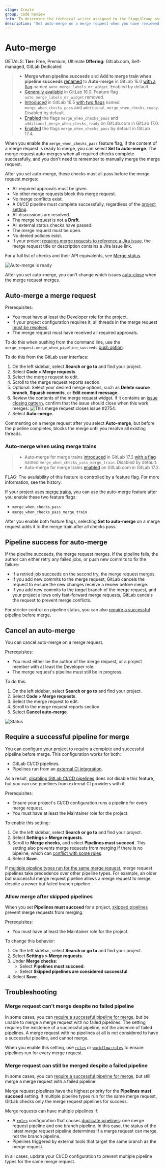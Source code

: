 ```yaml
---
stage: Create
group: Code Review
info: To determine the technical writer assigned to the Stage/Group associated with this page, see https://handbook.gitlab.com/handbook/product/ux/technical-writing/#assignments
description: "Set auto-merge on a merge request when you have reviewed its content, so it can merge without intervention when all merge checks pass."
---
```


# Auto-merge

DETAILS:
**Tier:** Free, Premium, Ultimate
**Offering:** GitLab.com, Self-managed, GitLab Dedicated

> - **Merge when pipeline succeeds** and **Add to merge train when pipeline succeeds** [renamed](https://gitlab.com/gitlab-org/gitlab/-/issues/409530) to **Auto-merge** in GitLab 16.0 [with a flag](../../../administration/feature_flags.md) named `auto_merge_labels_mr_widget`. Enabled by default.
> - [Generally available](https://gitlab.com/gitlab-org/gitlab/-/merge_requests/120922) in GitLab 16.0. Feature flag `auto_merge_labels_mr_widget` removed.
> - [Introduced](https://gitlab.com/groups/gitlab-org/-/epics/10874) in GitLab 16.5 [with two flags](../../../administration/feature_flags.md) named `merge_when_checks_pass` and `additional_merge_when_checks_ready`. Disabled by default.
> - [Enabled](https://gitlab.com/gitlab-org/gitlab/-/issues/412995) the flags `merge_when_checks_pass` and `additional_merge_when_checks_ready` on GitLab.com in GitLab 17.0.
> - [Enabled](https://gitlab.com/gitlab-org/gitlab/-/issues/412995) the flags `merge_when_checks_pass` by default in GitLab 17.4.

When you enable the `merge_when_checks_pass` feature flag, if the content of a merge request is ready to merge,
you can select **Set to auto-merge**. The merge request auto-merges when all required checks complete successfully, and you don't need to remember to manually merge the merge request.

After you set auto-merge, these checks must all pass before the merge request merges:

- All required approvals must be given.
- No other merge requests block this merge request.
- No merge conflicts exist.
- A CI/CD pipeline must complete successfully, regardless of the [project setting](#require-a-successful-pipeline-for-merge).
- All discussions are resolved.
- The merge request is not a **Draft**.
- All external status checks have passed.
- The merge request must be open.
- No denied policies exist.
- If your project
  [requires merge requests to reference a Jira issue](../../../integration/jira/issues.md#require-associated-jira-issue-for-merge-requests-to-be-merged),
  the merge request title or description contains a Jira issue link.

For a full list of checks and their API equivalents, see
[Merge status](../../../api/merge_requests.md#merge-status).

![Auto-merge is ready](img/auto_merge_ready_v16_0.png)

After you set auto-merge, you can't change which issues [auto-close](../issues/managing_issues.md#closing-issues-automatically)
when the merge request merges.

## Auto-merge a merge request

Prerequisites:

- You must have at least the Developer role for the project.
- If your project configuration requires it, all threads in the
  merge request [must be resolved](index.md#resolve-a-thread).
- The merge request must have received all required approvals.

To do this when pushing from the command line, use the `merge_request.merge_when_pipeline_succeeds`
[push option](../../../topics/git/commit.md#push-options).

To do this from the GitLab user interface:

1. On the left sidebar, select **Search or go to** and find your project.
1. Select **Code > Merge requests**.
1. Select the merge request to edit.
1. Scroll to the merge request reports section.
1. Optional. Select your desired merge options, such as **Delete source branch**,
   **Squash commits**, or **Edit commit message**.
1. Review the contents of the merge request widget. If it contains an
   [issue closing pattern](../issues/managing_issues.md#closing-issues-automatically), confirm
   that the issue should close when this work merges:
   ![This merge request closes issue #2754.](img/closing_pattern_v17_4.png)
1. Select **Auto-merge**.

Commenting on a merge request after you select **Auto-merge**,
but before the pipeline completes, blocks the merge until you
resolve all existing threads.

### Auto-merge when using merge trains

> - Auto-merge for merge trains [introduced](https://gitlab.com/groups/gitlab-org/-/epics/10874) in GitLab 17.2 [with a flag](../../../administration/feature_flags.md) named `merge_when_checks_pass_merge_train`. Disabled by default.
> - Auto-merge for merge trains [enabled](https://gitlab.com/gitlab-org/gitlab/-/issues/470667) on GitLab.com in GitLab 17.2.

FLAG:
The availability of this feature is controlled by a feature flag.
For more information, see the history.

If your project uses [merge trains](../../../ci/pipelines/merge_trains.md), you can
use the auto-merge feature after you enable these two feature flags:

- `merge_when_checks_pass`
- `merge_when_checks_pass_merge_train`

After you enable both feature flags, selecting **Set to auto-merge** on a merge request
adds it to the merge train after all checks pass.

## Pipeline success for auto-merge

If the pipeline succeeds, the merge request merges. If the pipeline fails, the author
can either retry any failed jobs, or push new commits to fix the failure:

- If a retried job succeeds on the second try, the merge request merges.
- If you add new commits to the merge request, GitLab cancels the request
  to ensure the new changes receive a review before merge.
- If you add new commits to the _target_ branch of the merge request, and your project
  allows only fast-forward merge requests, GitLab cancels the request to prevent merge conflicts.

For stricter control on pipeline status, you can also
[require a successful pipeline](#require-a-successful-pipeline-for-merge) before merge.

## Cancel an auto-merge

You can cancel auto-merge on a merge request.

Prerequisites:

- You must either be the author of the merge request, or a project member with
  at least the Developer role.
- The merge request's pipeline must still be in progress.

To do this:

1. On the left sidebar, select **Search or go to** and find your project.
1. Select **Code > Merge requests**.
1. Select the merge request to edit.
1. Scroll to the merge request reports section.
1. Select **Cancel auto-merge**.

![Status](img/cancel-mwps_v15_4.png)

## Require a successful pipeline for merge

You can configure your project to require a complete and successful pipeline before
merge. This configuration works for both:

- GitLab CI/CD pipelines.
- Pipelines run from an [external CI integration](../integrations/index.md#available-integrations).

As a result, [disabling GitLab CI/CD pipelines](../../../ci/pipelines/settings.md#disable-gitlab-cicd-pipelines)
does not disable this feature, but you can use pipelines from external
CI providers with it.

Prerequisites:

- Ensure your project's CI/CD configuration runs a pipeline for every merge request.
- You must have at least the Maintainer role for the project.

To enable this setting:

1. On the left sidebar, select **Search or go to** and find your project.
1. Select **Settings > Merge requests**.
1. Scroll to **Merge checks**, and select **Pipelines must succeed**.
   This setting also prevents merge requests from merging if there is no pipeline,
   which can [conflict with some rules](#merge-request-cant-merge-despite-no-failed-pipeline).
1. Select **Save**.

If [multiple pipeline types run for the same merge request](#merge-request-can-still-be-merged-despite-a-failed-pipeline),
merge request pipelines take precedence over other pipeline types. For example,
an older but successful merge request pipeline allows a merge request to merge,
despite a newer but failed branch pipeline.

### Allow merge after skipped pipelines

When you set **Pipelines must succeed** for a project,
[skipped pipelines](../../../ci/pipelines/index.md#skip-a-pipeline) prevent
merge requests from merging.

Prerequisites:

- You must have at least the Maintainer role for the project.

To change this behavior:

1. On the left sidebar, select **Search or go to** and find your project.
1. Select **Settings > Merge requests**.
1. Under **Merge checks**:
   - Select **Pipelines must succeed**.
   - Select **Skipped pipelines are considered successful**.
1. Select **Save**.

## Troubleshooting

### Merge request can't merge despite no failed pipeline

In some cases, you can [require a successful pipeline for merge](#require-a-successful-pipeline-for-merge),
but be unable to merge a merge request with no failed pipelines. The setting requires
the existence of a successful pipeline, not the absence of failed pipelines. A merge request
with no pipelines at all is not considered to have a successful pipeline, and cannot merge.

When you enable this setting, use [`rules`](../../../ci/yaml/index.md#rules)
or [`workflow:rules`](../../../ci/yaml/index.md#workflowrules) to ensure pipelines
run for every merge request.

### Merge request can still be merged despite a failed pipeline

In some cases, you can [require a successful pipeline for merge](#require-a-successful-pipeline-for-merge),
but still merge a merge request with a failed pipeline.

Merge request pipelines have the highest priority for the **Pipelines must succeed** setting.
If multiple pipeline types run for the same merge request, GitLab checks only the
merge request pipelines for success.

Merge requests can have multiple pipelines if:

- A [`rules`](../../../ci/yaml/index.md#rules) configuration that causes [duplicate pipelines](../../../ci/jobs/job_rules.md#avoid-duplicate-pipelines):
  one merge request pipeline and one branch pipeline. In this case, the status of the
  latest _merge request_ pipeline determines if a merge request can merge, not the branch pipeline.
- Pipelines triggered by external tools that target the same branch as the merge request.

In all cases, update your CI/CD configuration to prevent multiple pipeline types for the same merge request.
